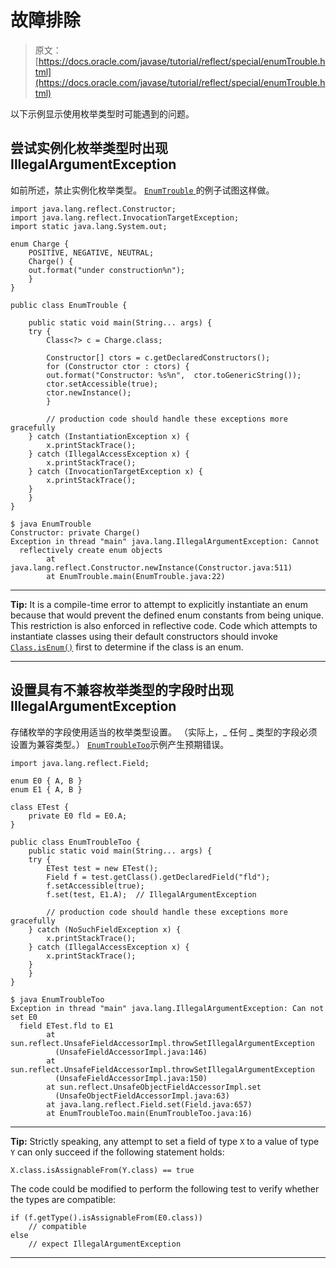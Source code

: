 # 故障排除

> 原文： [https://docs.oracle.com/javase/tutorial/reflect/special/enumTrouble.html](https://docs.oracle.com/javase/tutorial/reflect/special/enumTrouble.html)

以下示例显示使用枚举类型时可能遇到的问题。

## 尝试实例化枚举类型时出现 IllegalArgumentException

如前所述，禁止实例化枚举类型。 [``EnumTrouble`` ](example/EnumTrouble.java)的例子试图这样做。

```
import java.lang.reflect.Constructor;
import java.lang.reflect.InvocationTargetException;
import static java.lang.System.out;

enum Charge {
    POSITIVE, NEGATIVE, NEUTRAL;
    Charge() {
	out.format("under construction%n");
    }
}

public class EnumTrouble {

    public static void main(String... args) {
	try {
	    Class<?> c = Charge.class;

 	    Constructor[] ctors = c.getDeclaredConstructors();
 	    for (Constructor ctor : ctors) {
		out.format("Constructor: %s%n",  ctor.toGenericString());
 		ctor.setAccessible(true);
 		ctor.newInstance();
 	    }

        // production code should handle these exceptions more gracefully
	} catch (InstantiationException x) {
	    x.printStackTrace();
	} catch (IllegalAccessException x) {
	    x.printStackTrace();
	} catch (InvocationTargetException x) {
	    x.printStackTrace();
	}
    }
}

```

```
$ java EnumTrouble
Constructor: private Charge()
Exception in thread "main" java.lang.IllegalArgumentException: Cannot
  reflectively create enum objects
        at java.lang.reflect.Constructor.newInstance(Constructor.java:511)
        at EnumTrouble.main(EnumTrouble.java:22)

```

* * *

**Tip:** It is a compile-time error to attempt to explicitly instantiate an enum because that would prevent the defined enum constants from being unique. This restriction is also enforced in reflective code. Code which attempts to instantiate classes using their default constructors should invoke [`Class.isEnum()`](https://docs.oracle.com/javase/8/docs/api/java/lang/Class.html#isEnum--) first to determine if the class is an enum.

* * *

## 设置具有不兼容枚举类型的字段时出现 IllegalArgumentException

存储枚举的字段使用适当的枚举类型设置。 （实际上，_ 任何 _ 类型的字段必须设置为兼容类型。） [``EnumTroubleToo``](example/EnumTroubleToo.java)示例产生预期错误。

```
import java.lang.reflect.Field;

enum E0 { A, B }
enum E1 { A, B }

class ETest {
    private E0 fld = E0.A;
}

public class EnumTroubleToo {
    public static void main(String... args) {
	try {
	    ETest test = new ETest();
	    Field f = test.getClass().getDeclaredField("fld");
	    f.setAccessible(true);
 	    f.set(test, E1.A);  // IllegalArgumentException

        // production code should handle these exceptions more gracefully
	} catch (NoSuchFieldException x) {
	    x.printStackTrace();
	} catch (IllegalAccessException x) {
	    x.printStackTrace();
	}
    }
}

```

```
$ java EnumTroubleToo
Exception in thread "main" java.lang.IllegalArgumentException: Can not set E0
  field ETest.fld to E1
        at sun.reflect.UnsafeFieldAccessorImpl.throwSetIllegalArgumentException
          (UnsafeFieldAccessorImpl.java:146)
        at sun.reflect.UnsafeFieldAccessorImpl.throwSetIllegalArgumentException
          (UnsafeFieldAccessorImpl.java:150)
        at sun.reflect.UnsafeObjectFieldAccessorImpl.set
          (UnsafeObjectFieldAccessorImpl.java:63)
        at java.lang.reflect.Field.set(Field.java:657)
        at EnumTroubleToo.main(EnumTroubleToo.java:16)

```

* * *

**Tip:** Strictly speaking, any attempt to set a field of type `X` to a value of type `Y` can only succeed if the following statement holds:

```
X.class.isAssignableFrom(Y.class) == true

```

The code could be modified to perform the following test to verify whether the types are compatible:

```
if (f.getType().isAssignableFrom(E0.class))
    // compatible
else
    // expect IllegalArgumentException

```

* * *